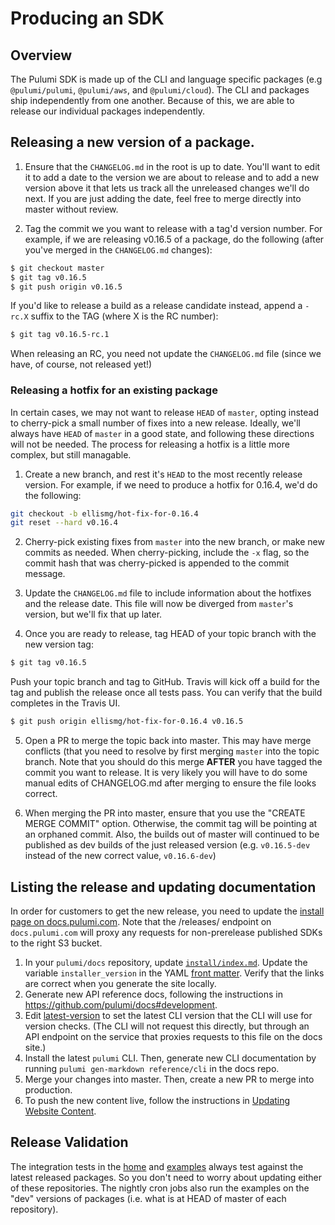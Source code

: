 # Producing an SDK

## Overview

The Pulumi SDK is made up of the CLI and language specific packages (e.g `@pulumi/pulumi`, `@pulumi/aws`, and `@pulumi/cloud`).  The CLI and packages ship independently from one another.  Because of this, we are able to release our individual packages independently.

## Releasing a new version of a package.

1. Ensure that the `CHANGELOG.md` in the root is up to date. You'll want to edit it to add a date to the version we are about to release and to add a new version above it that lets us track all the unreleased changes we'll do next.  If you are just adding the date, feel free to merge directly into master without review.

2. Tag the commit we you want to release with a tag'd version number. For example, if we are releasing v0.16.5 of a package, do the following (after you've merged in the `CHANGELOG.md` changes):

```sh
$ git checkout master
$ git tag v0.16.5
$ git push origin v0.16.5
```

If you'd like to release a build as a release candidate instead, append a `-rc.X` suffix to the TAG (where X is the RC number):

```sh
$ git tag v0.16.5-rc.1
```

When releasing an RC, you need not update the `CHANGELOG.md` file (since we have, of course, not released yet!)

### Releasing a hotfix for an existing package

In certain cases, we may not want to release `HEAD` of `master`, opting instead to cherry-pick a small number of fixes into a new release. Ideally, we'll always have `HEAD` of `master` in a good state, and following these directions will not be needed. The process for releasing a hotfix is a little more complex, but still managable.

1. Create a new branch, and rest it's `HEAD` to the most recently release version. For example, if we need to produce a hotfix for 0.16.4, we'd do the following:

```sh
git checkout -b ellismg/hot-fix-for-0.16.4
git reset --hard v0.16.4
```

2. Cherry-pick existing fixes from `master` into the new branch, or make new commits as needed.  When cherry-picking, include the `-x` flag, so the commit hash that was cherry-picked is appended to the commit message.

3. Update the `CHANGELOG.md` file to include information about the hotfixes and the release date. This file will now be diverged from `master`'s version, but we'll fix that up later.

4. Once you are ready to release, tag HEAD of your topic branch with the new version tag:

```sh
$ git tag v0.16.5 
```

Push your topic branch and tag to GitHub. Travis will kick off a build for the tag and publish the release once all tests pass. You can verify that the build completes in the Travis UI.

```sh
$ git push origin ellismg/hot-fix-for-0.16.4 v0.16.5
```

5. Open a PR to merge the topic back into master. This may have merge conflicts (that you need to resolve by first merging `master` into the topic branch. Note that you should do this merge **AFTER** you have tagged the commit you want to release. It is very likely you will have to do some manual edits of CHANGELOG.md after merging to ensure the file looks correct.

6. When merging the PR into master, ensure that you use the "CREATE MERGE COMMIT" option. Otherwise, the commit tag will be pointing at an orphaned commit. Also, the builds out of master will continued to be published as dev builds of the just released version (e.g. `v0.16.5-dev` instead of the new correct value, `v0.16.6-dev`)

## Listing the release and updating documentation

In order for customers to get the new release, you need to update the [install page on docs.pulumi.com](https://docs.pulumi.com/install/). Note that the /releases/ endpoint on `docs.pulumi.com` will proxy any requests for non-prerelease published SDKs to the right S3 bucket.

1. In your `pulumi/docs` repository, update [`install/index.md`](https://github.com/pulumi/docs/blob/master/install/index.md). Update the variable `installer_version` in the YAML [front matter](https://jekyllrb.com/docs/frontmatter/). Verify that the links are correct when you generate the site locally.
1. Generate new API reference docs, following the instructions in https://github.com/pulumi/docs#development. 
1. Edit [latest-version](https://github.com/pulumi/docs/blob/master/latest-version) to set the latest CLI version that the CLI will use for version checks. (The CLI will not request this directly, but through an API endpoint on the service that proxies requests to this file on the docs site.)
1. Install the latest `pulumi` CLI. Then, generate new CLI documentation by running `pulumi gen-markdown reference/cli` in the docs repo. 
1. Merge your changes into master. Then, create a new PR to merge into production.
1. To push the new content live, follow the instructions in [Updating Website Content](https://github.com/pulumi/home/wiki/Updating-the-Docs-Website#updating-website-content).

## Release Validation

The integration tests in the [home](https://github.com/pulumi/pulumi) and [examples](https://github.com/pulumi/examples) always test against the latest released packages. So you don't need to worry about updating either of these repositories. The nightly cron jobs also run the examples on the "dev" versions of packages (i.e. what is at HEAD of master of each repository).